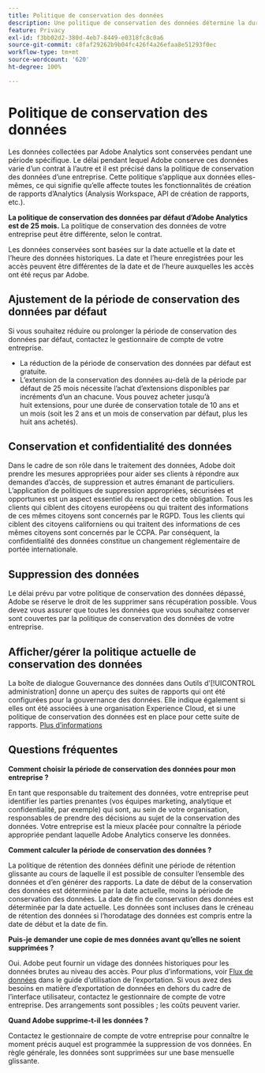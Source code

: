 ```yaml
---
title: Politique de conservation des données
description: Une politique de conservation des données détermine la durée pendant laquelle Adobe stocke vos données.
feature: Privacy
exl-id: f3bb02d2-380d-4eb7-8449-e0318fc8c0a6
source-git-commit: c8faf29262b9b04fc426f4a26efaa8e51293f0ec
workflow-type: tm+mt
source-wordcount: '620'
ht-degree: 100%

---
```


# Politique de conservation des données

Les données collectées par Adobe Analytics sont conservées pendant une période spécifique. Le délai pendant lequel Adobe conserve ces données varie d’un contrat à l’autre et il est précisé dans la politique de conservation des données d’une entreprise. Cette politique s’applique aux données elles-mêmes, ce qui signifie qu’elle affecte toutes les fonctionnalités de création de rapports d’Analytics (Analysis Workspace, API de création de rapports, etc.).

**La politique de conservation des données par défaut d’Adobe Analytics est de 25 mois.** La politique de conservation des données de votre entreprise peut être différente, selon le contrat.

Les données conservées sont basées sur la date actuelle et la date et l’heure des données historiques. La date et l’heure enregistrées pour les accès peuvent être différentes de la date et de l’heure auxquelles les accès ont été reçus par Adobe.

## Ajustement de la période de conservation des données par défaut

Si vous souhaitez réduire ou prolonger la période de conservation des données par défaut, contactez le gestionnaire de compte de votre entreprise.

* La réduction de la période de conservation des données par défaut est gratuite.
* L’extension de la conservation des données au-delà de la période par défaut de 25 mois nécessite l’achat d’extensions disponibles par incréments d’un an chacune. Vous pouvez acheter jusqu’à huit extensions, pour une durée de conservation totale de 10 ans et un mois (soit les 2 ans et un mois de conservation par défaut, plus les huit ans achetés).

## Conservation et confidentialité des données

Dans le cadre de son rôle dans le traitement des données, Adobe doit prendre les mesures appropriées pour aider ses clients à répondre aux demandes d’accès, de suppression et autres émanant de particuliers. L’application de politiques de suppression appropriées, sécurisées et opportunes est un aspect essentiel du respect de cette obligation. Tous les clients qui ciblent des citoyens européens ou qui traitent des informations de ces mêmes citoyens sont concernés par le RGPD. Tous les clients qui ciblent des citoyens californiens ou qui traitent des informations de ces mêmes citoyens sont concernés par le CCPA. Par conséquent, la confidentialité des données constitue un changement réglementaire de portée internationale.

## Suppression des données

Le délai prévu par votre politique de conservation des données dépassé, Adobe se réserve le droit de les supprimer sans récupération possible. Vous devez vous assurer que toutes les données que vous souhaitez conserver sont couvertes par la politique de conservation des données de votre entreprise.

## Afficher/gérer la politique actuelle de conservation des données

La boîte de dialogue Gouvernance des données dans Outils d’[!UICONTROL administration] donne un aperçu des suites de rapports qui ont été configurées pour la gouvernance des données. Elle indique également si elles ont été associées à une organisation Experience Cloud, et si une politique de conservation des données est en place pour cette suite de rapports. [Plus d’informations](https://experienceleague.adobe.com/docs/analytics/admin/data-governance/gdpr-view-settings.html?lang=fr)

## Questions fréquentes

**Comment choisir la période de conservation des données pour mon entreprise ?**

En tant que responsable du traitement des données, votre entreprise peut identifier les parties prenantes (vos équipes marketing, analytique et confidentialité, par exemple) qui sont, au sein de votre organisation, responsables de prendre des décisions au sujet de la conservation des données. Votre entreprise est la mieux placée pour connaître la période appropriée pendant laquelle Adobe Analytics conserve les données.

**Comment calculer la période de conservation des données ?**

La politique de rétention des données définit une période de rétention glissante au cours de laquelle il est possible de consulter l’ensemble des données et d’en générer des rapports. La date de début de la conservation des données est déterminée par la date actuelle, moins la période de conservation des données. La date de fin de conservation des données est déterminée par la date actuelle. Les données sont incluses dans le créneau de rétention des données si l’horodatage des données est compris entre la date de début et la date de fin.

**Puis-je demander une copie de mes données avant qu’elles ne soient supprimées ?**

Oui. Adobe peut fournir un vidage des données historiques pour les données brutes au niveau des accès. Pour plus d’informations, voir [Flux de données](/help/export/analytics-data-feed/data-feed-overview.md) dans le guide d’utilisation de l’exportation. Si vous avez des besoins en matière d’exportation de données en dehors du cadre de l’interface utilisateur, contactez le gestionnaire de compte de votre entreprise. Des arrangements sont possibles ; les coûts peuvent varier.

**Quand Adobe supprime-t-il les données ?**

Contactez le gestionnaire de compte de votre entreprise pour connaître le moment précis auquel est programmée la suppression de vos données. En règle générale, les données sont supprimées sur une base mensuelle glissante.
